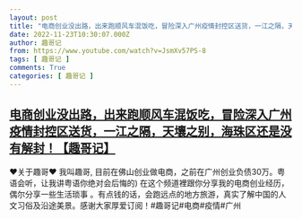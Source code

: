 ```yaml
---
layout: post
title: "电商创业没出路，出来跑顺风车混饭吃，冒险深入广州疫情封控区送货，一江之隔，天壤之别，海珠区还是没有解封！【趣哥记】"
date: 2022-11-23T10:30:07.000Z
author: 趣哥记
from: https://www.youtube.com/watch?v=JsmXv57PS-8
tags: [ 趣哥记 ]
comments: True
categories: [ 趣哥记 ]
---
```

<!--1669199407000-->
[电商创业没出路，出来跑顺风车混饭吃，冒险深入广州疫情封控区送货，一江之隔，天壤之别，海珠区还是没有解封！【趣哥记】](https://www.youtube.com/watch?v=JsmXv57PS-8)
------

<div>
♥关于趣哥♥ 我叫趣哥,  目前在佛山创业做电商，之前在广州创业负债30万。粤语会听，让我讲粤语你绝对会后悔的) 在这个频道裡跟你分享我的电商创业经历，偶尔分享一些生活琐事 。有点钱的话，会跑远点的地方旅游，真实了解中国的人文习俗及沿途美景。感谢大家厚爱订阅！#趣哥记#电商#疫情#广州
</div>
